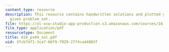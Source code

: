 ```yaml
---
content_type: resource
description: This resource contains handwritten solutions and plotted graphs to the
  given problem set.
file: https://ol-ocw-studio-app-production.s3.amazonaws.com/courses/16-01-unified-engineering-i-ii-iii-iv-fall-2005-spring-2006/3fcb7df13ca766f9792927f4ca44883f_m10_ps04_sol.pdf
file_type: application/pdf
resourcetype: Document
title: m10_ps04_sol.pdf
uid: 3fcb7df1-3ca7-66f9-7929-27f4ca44883f
---
```

